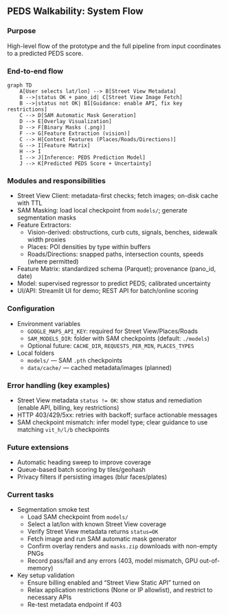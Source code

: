 ## PEDS Walkability: System Flow

### Purpose
High-level flow of the prototype and the full pipeline from input coordinates to a predicted PEDS score.

### End-to-end flow
```mermaid
graph TD
    A[User selects lat/lon] --> B[Street View Metadata]
    B -->|status OK + pano_id| C[Street View Image Fetch]
    B -->|status not OK| B1[Guidance: enable API, fix key restrictions]
    C --> D[SAM Automatic Mask Generation]
    D --> E[Overlay Visualization]
    D --> F[Binary Masks (.png)]
    F --> G[Feature Extraction (vision)]
    C --> H[Context Features (Places/Roads/Directions)]
    G --> I[Feature Matrix]
    H --> I
    I --> J[Inference: PEDS Prediction Model]
    J --> K[Predicted PEDS Score + Uncertainty]
```

### Modules and responsibilities
- Street View Client: metadata-first checks; fetch images; on-disk cache with TTL
- SAM Masking: load local checkpoint from `models/`; generate segmentation masks
- Feature Extractors:
  - Vision-derived: obstructions, curb cuts, signals, benches, sidewalk width proxies
  - Places: POI densities by type within buffers
  - Roads/Directions: snapped paths, intersection counts, speeds (where permitted)
- Feature Matrix: standardized schema (Parquet); provenance (pano_id, date)
- Model: supervised regressor to predict PEDS; calibrated uncertainty
- UI/API: Streamlit UI for demo; REST API for batch/online scoring

### Configuration
- Environment variables
  - `GOOGLE_MAPS_API_KEY`: required for Street View/Places/Roads
  - `SAM_MODELS_DIR`: folder with SAM checkpoints (default: `./models`)
  - Optional future: `CACHE_DIR`, `REQUESTS_PER_MIN`, `PLACES_TYPES`
- Local folders
  - `models/` — SAM `.pth` checkpoints
  - `data/cache/` — cached metadata/images (planned)

### Error handling (key examples)
- Street View metadata `status != OK`: show status and remediation (enable API, billing, key restrictions)
- HTTP 403/429/5xx: retries with backoff; surface actionable messages
- SAM checkpoint mismatch: infer model type; clear guidance to use matching `vit_h/l/b` checkpoints

### Future extensions
- Automatic heading sweep to improve coverage
- Queue-based batch scoring by tiles/geohash
- Privacy filters if persisting images (blur faces/plates)

### Current tasks
- Segmentation smoke test
  - Load SAM checkpoint from `models/`
  - Select a lat/lon with known Street View coverage
  - Verify Street View metadata returns `status=OK`
  - Fetch image and run SAM automatic mask generator
  - Confirm overlay renders and `masks.zip` downloads with non-empty PNGs
  - Record pass/fail and any errors (403, model mismatch, GPU out-of-memory)
- Key setup validation
  - Ensure billing enabled and “Street View Static API” turned on
  - Relax application restrictions (None or IP allowlist), and restrict to necessary APIs
  - Re-test metadata endpoint if 403

